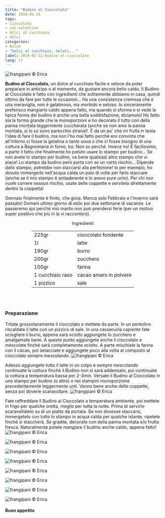 ```yaml
---
title: "Budino al Cioccolato"
date: 2019-01-31
tags:
- cioccolato
- san valentino
- dolci al cucchiaio
- dolci
categories:
- Dolce
- "Dolci al cucchiaio, Gelati..."
label: 2019-01-31-budino-al-cioccolato
lang: it
---
```

![](header.jpeg "frangipani © Erica")

**Budino al Cioccolato**, un dolce al cucchiaio facile e veloce da poter preparare in anticipo o al momento, da gustare ancora bello caldo. Il Budino al Cioccolato è fatto con ingredienti che solitamente abbiamo in casa, quindi ottimo da fare per tutte le occasioni... Ha una consistenza cremosa che è una meraviglia, non è gelatinoso, ma morbido e setoso. Io sinceramente preferisco mangiarlo caldo appena fatto, ma quando si sforma e si vede la tipica forma del budino è anche una bella soddisfazione, diciamolo! Ho fatto sia la forma grande che le monoporzioni e ho decorato il tutto con della panna montata leggermente zuccherata (anche se non amo la panna montata, si lo so sono parecchio strana!). È da un po' che mi frulla in testa l'idea di fare il budino, ma non l'ho mai fatto perché ero convinta che all'interno ci fosse la gelatina o tante uova o che ci fosse bisogno di una cottura a Bagnomaria in forno, bo. Non so perché. Invece no! È facilissimo, a parte il fatto che finalmente ho potuto usare lo stampo per budino... Se non avete lo stampo per budino, va bene qualsiasi altro stampo che vi piace! Lo stampo da budino però porta con se un certo rischio... Dipende dallo stampo, potrebbe non staccarsi alla perfezione! Io per esempio, ho dovuto immergerlo nell'acqua calda un paio di volte per farlo staccare (anche se il mio stampo è antiaderente e lo avevo pure unto). Per chi non vuole correre nessun rischio, usate delle coppette e servitelo direttamente dentro la coppetta!

Gennaio finalmente è finito, che gioia. Manca solo Febbraio e l'inverno sarà passato! Domani ultimo giorno di asilo poi due settimane di vacanze. Le passeremo qui perché mio marito non può prendersi ferie (per un motivo super positivo che più in la vi racconterò).

<div id="wrapper" style="text-align: center">
  <div id="yourdiv" style="display: inline-block;">
    <div class="ingredients" itemscope itemtype="http://schema.org/Recipe">
      <span itemprop="name" style="display:none;">Budino al Cioccolato</span>
      <span itemprop="recipeCategory" style="display:none;">Dolce</span>
      <img itemprop="image" style="display:none;" class="ignore-gallery-item" src="header.jpeg"/>
      <span itemprop="author" style="display:none;">Erica Raiano</span>
      <span itemprop="description" style="display:none;">Budino al Cioccolato, un dolce al cucchiaio facile e veloce da poter preparare in anticipo o al momento, da gustare ancora bello caldo.</span>
      <div class="ingredients-title">Ingredienti</div>
      <table>
        <tbody>
          </tr>
          <tr itemprop="recipeIngredient">
            <td>225gr</td>
            <td>cioccolato fondente</td>
          </tr>
          <tr itemprop="recipeIngredient">
            <td>1l</td>
            <td>latte</td>
          </tr>
          <tr itemprop="recipeIngredient">
            <td>190gr</td>
            <td>burro</td>
          </tr>
          <tr itemprop="recipeIngredient">
            <td>200gr</td>
            <td>zucchero</td>
          </tr>
          <tr itemprop="recipeIngredient">
            <td>100gr</td>
            <td>farina</td>
          </tr>
          <tr itemprop="recipeIngredient">
            <td>1 cucchiaio raso</td>
            <td>cacao amaro in polvere</td>
          </tr>
          <tr itemprop="recipeIngredient">
            <td>1 pizzico</td>
            <td>sale</td>
          </tr>
        </tbody>
      </table>
      <br></br>
    </div>
  </div>
</div>


<h3>
  <font color="grey">
    <i class="fa fa-cogs"></i>
  </font> Preparazione
</h3>

Tritate grossolanamente il cioccolato e mettete da parte. In un pentolino riscaldate il latte con un pizzico di sale. In una casseruola capiente fate sciogliere il burro, appena sarà sciolto aggiungete lo zucchero e amalgamate bene. A questo punto aggiungete anche il cioccolato e mescolate finché sarà completamente sciolto. A parte mischiate la farina con il cacao, poi setacciate e aggiungete poco alla volta al composto al cioccolato sempre mescolando.
![](cioccolato.jpeg "frangipani © Erica")

Adesso aggiungete tutto il latte in un colpo e sempre mescolando continuate la cottura finché il Budino non si sarà addensato, poi continuate la cottura a temperatura bassa per 2-3min. Versate il Budino al Cioccolato in uno stampo per budino (o altro) o nei stampini monoporzione precedentemente leggermente unti. Vanno bene anche delle coppette, senza poi doverle scaravoltare. 
![](teglia.jpeg "frangipani © Erica")

Fate raffreddare il Budino al Cioccolato a temperatura ambiente, poi mettete in frigo per qualche oretta, meglio per tutta la notte. Prima di servirlo scaravoltatelo su di un piatto da portata. Se non dovesse staccarsi, immergetelo con tutto lo stampo in acqua calda per qualche istante, ripetete finché si staccherà. Se gradite, decorate con della panna montata e/o frutta fresca. Naturalmente potete mangiare il budino anche caldo, appena fatto!
![](risultato1.jpeg "frangipani © Erica")

![](risultato2.jpeg "frangipani © Erica")

![](risultato3.jpeg "frangipani © Erica")

![](risultato4.jpeg "frangipani © Erica")

![](risultato5.jpeg "frangipani © Erica")

![](risultato6.jpeg "frangipani © Erica")

![](risultato7.jpeg "frangipani © Erica")

![](risultato8.jpeg "frangipani © Erica")

<h4>Buon appetito
  <font color="red">
    <i class="fa fa-smile-o"></i>
  </font>
</h4>
